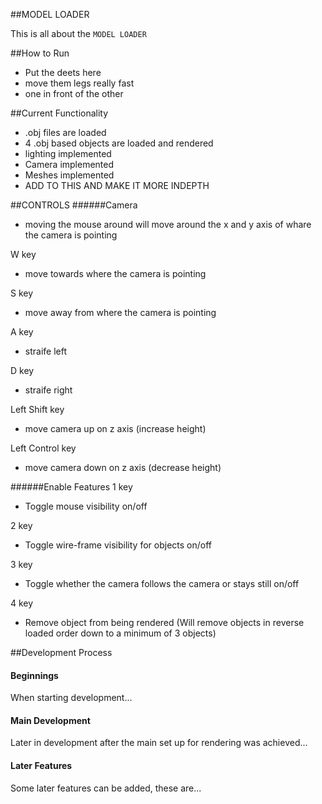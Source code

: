 ##MODEL LOADER  

This is all about the `MODEL LOADER`
  

##How to Run

- Put the deets here
- move them legs really fast
- one in front of the other


##Current Functionality

 - .obj files are loaded
 - 4 .obj based objects are loaded and rendered
 - lighting implemented
 - Camera implemented
 - Meshes implemented
 - ADD TO THIS AND MAKE IT MORE INDEPTH

##CONTROLS
######Camera 

- moving the mouse around will move around the x and y axis of whare the camera is pointing

W key
- move towards where the camera is pointing

S key
- move away from where the camera is pointing

A key
- straife left

D key
- straife right

Left Shift key
- move camera up on z axis (increase height)

Left Control key
- move camera down on z axis (decrease height)

######Enable Features
1 key
- Toggle mouse visibility on/off

2 key
- Toggle wire-frame visibility for objects on/off

3 key
- Toggle whether the camera follows the camera or stays still on/off

4 key
- Remove object from being rendered (Will remove objects in reverse loaded order down to a minimum of 3 objects)


##Development Process
#### Beginnings 
 When starting development... 

#### Main Development
 Later in development after the main set up for rendering was achieved...

#### Later Features
 Some later features can be added, these are...
